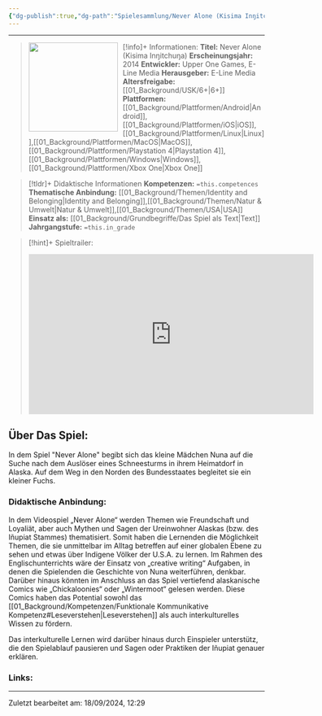 ```yaml
---
{"dg-publish":true,"dg-path":"Spielesammlung/Never Alone (Kisima Inŋitchuŋa).md","permalink":"/spielesammlung/never-alone-kisima-innitchuna/","noteIcon":"1"}
---
```


---
>[!info]+ Informationen:
><img src="https://cdn1.epicgames.com/offer/b13f6a1e5121469d8a825947b759339d/EGS_NeverAloneKisimaIngitchuna_UpperOneGamesELineMedia_S2_1200x1600-f1c99ff9638dd36c65e87dedcbb564f1" style="float:left;height:175px;padding-right:10px">**Titel:** Never Alone (Kisima Inŋitchuŋa)
>**Erscheinungsjahr:** 2014
>**Entwickler:** Upper One Games, E-Line Media
>**Herausgeber:** E-Line Media
>**Altersfreigabe:** [[01_Background/USK/6+\|6+]]
>**Plattformen:** [[01_Background/Plattformen/Android\|Android]],[[01_Background/Plattformen/iOS\|iOS]],[[01_Background/Plattformen/Linux\|Linux]],[[01_Background/Plattformen/MacOS\|MacOS]],[[01_Background/Plattformen/Playstation 4\|Playstation 4]],[[01_Background/Plattformen/Windows\|Windows]],[[01_Background/Plattformen/Xbox One\|Xbox One]]

>[!tldr]+ Didaktische Informationen
>**Kompetenzen:** `=this.competences`
>**Thematische Anbindung:** [[01_Background/Themen/Identity and Belonging\|Identity and Belonging]],[[01_Background/Themen/Natur & Umwelt\|Natur & Umwelt]],[[01_Background/Themen/USA\|USA]]
>**Einsatz als:** [[01_Background/Grundbegriffe/Das Spiel als Text\|Text]]
>**Jahrgangstufe:** `=this.in_grade`

>[!hint]+ Spieltrailer:
><iframe width="560" height="315" src="https://www.youtube.com/embed/lM_80zVzwpI?si=mOUt_LMgJYPDSR1X" title="YouTube video player" frameborder="0" allow="accelerometer; autoplay; clipboard-write; encrypted-media; gyroscope; picture-in-picture; web-share" referrerpolicy="strict-origin-when-cross-origin" allowfullscreen></iframe>


## Über Das Spiel:
In dem Spiel "Never Alone" begibt sich das kleine Mädchen Nuna auf die Suche nach dem Auslöser eines Schneesturms in ihrem Heimatdorf in Alaska. Auf dem Weg in den Norden des Bundesstaates begleitet sie ein kleiner Fuchs.
### Didaktische Anbindung:
In dem Videospiel „Never Alone“ werden Themen wie Freundschaft und Loyaliät, aber auch Mythen und Sagen der Ureinwohner Alaskas (bzw. des Iñupiat Stammes) thematisiert. Somit haben die Lernenden die Möglichkeit Themen, die sie unmittelbar im Alltag betreffen auf einer globalen Ebene zu sehen und etwas über Indigene Völker der U.S.A. zu lernen. Im Rahmen des Englischunterrichts wäre der Einsatz von „creative writing“ Aufgaben, in denen die Spielenden die Geschichte von Nuna weiterführen, denkbar. Darüber hinaus könnten im Anschluss an das Spiel vertiefend alaskanische Comics wie „Chickaloonies“ oder „Wintermoot“ gelesen werden. Diese Comics haben das Potential sowohl das [[01_Background/Kompetenzen/Funktionale Kommunikative Kompetenz#Leseverstehen\|Leseverstehen]] als auch interkulturelles Wissen zu fördern.

Das interkulturelle Lernen wird darüber hinaus durch Einspieler unterstütz, die den Spielablauf pausieren und Sagen oder Praktiken der Iñupiat genauer erklären.
### Links:

---
Zuletzt bearbeitet am: 18/09/2024, 12:29